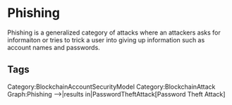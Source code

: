 # Phishing

Phishing is a generalized category of attacks where an attackers asks for informaiton or tries to trick a user into giving up information such as account names and passwords.

## Tags

Category:BlockchainAccountSecurityModel
Category:BlockchainAttack
Graph:Phishing -->|results in|PasswordTheftAttack[Password Theft Attack]
